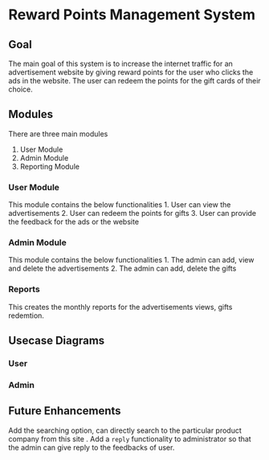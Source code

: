 # Reward Points Management System

## Goal
The main goal of this system is to increase the internet traffic for an advertisement website by giving reward points for the user who clicks the ads in the website.
The user can redeem the points for the gift cards of their choice.

## Modules
There are three main modules
   1. User Module
   2. Admin Module
   3. Reporting Module

### User Module
This module contains the below functionalities
    1. User can view the advertisements
    2. User can redeem the points for gifts
    3. User can provide the feedback for the ads or the website
    
### Admin Module
This module contains the below functionalities
    1. The admin can add, view and delete the advertisements
    2. The admin can add, delete the gifts

### Reports
This creates the monthly reports for the advertisements views, gifts redemtion.

## Usecase Diagrams

### User

### Admin

## Future Enhancements
Add the searching option, can directly search to the particular product company  from this site .
Add a `reply` functionality to administrator so that the admin can give reply to the feedbacks of user.
